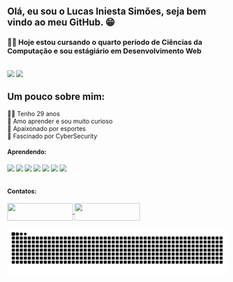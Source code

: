<h2>Olá, eu sou o Lucas Iniesta Simões, seja bem vindo ao meu GitHub. 😁</h2>

<h3>👨‍🎓 Hoje estou cursando o quarto período de Ciências da Computação e sou estágiário em Desenvolvimento Web</h3>

<br>

<div>
<img height="180em" src="https://github-readme-stats.vercel.app/api?username=LucasIniesta&show_icons=true&theme=tokyonight"/>
<img height="180em" src="https://github-readme-stats.vercel.app/api/top-langs/?username=LucasIniesta&layout=compact&theme=tokyonight"/>
</div>


<div>  
  <h2>Um pouco sobre mim:</h2>
  👦🏻 Tenho 29 anos <br>
  🔎 Amo aprender e sou muito curioso <br>
  🏀 Apaixonado por esportes <br>
  🎩 Fascinado por CyberSecurity <br>
</div>
<h4>Aprendendo:</h4>

<div style="display: inline_block">
  <img align="center" width="50" src="https://cdn.jsdelivr.net/gh/devicons/devicon@latest/icons/html5/html5-original.svg" />
  <img align="center" width="50" src="https://cdn.jsdelivr.net/gh/devicons/devicon@latest/icons/css3/css3-original.svg" />
  <img align="center" width="50" src="https://cdn.jsdelivr.net/gh/devicons/devicon@latest/icons/javascript/javascript-original.svg" />
  <img align="center" width="50" src="https://cdn.jsdelivr.net/gh/devicons/devicon@latest/icons/react/react-original.svg"/>
  <img align="center" width="50" src="https://cdn.jsdelivr.net/gh/devicons/devicon@latest/icons/typescript/typescript-original.svg"/>
  <img align="center" width="50" src="https://cdn.jsdelivr.net/gh/devicons/devicon@latest/icons/java/java-original.svg" />
  <img align="center" width="50" src="https://cdn.jsdelivr.net/gh/devicons/devicon@latest/icons/spring/spring-original.svg" />
          
</div>
  
<br>
  
<h4>Contatos:</h4>
  
<div style="display: inline_block">
  <a href="mailto:l.iniesta.94@gmail.com" target="_blank"><img height="40" align="center" width="150" src="https://img.shields.io/badge/Gmail-D14836?style=for-the-badge&logo=gmail&logoColor=white">
  <a href="https://www.linkedin.com/in/lucas-iniesta-simoes/" target="_blank"><img height="40" align="center" width="150" src="https://img.shields.io/badge/LinkedIn-0077B5?style=for-the-badge&logo=linkedin&logoColor=white">
</div>

<br>

<picture>
  <source media="(prefers-color-scheme: dark)" srcset="https://raw.githubusercontent.com/LucasIniesta/LucasIniesta/output/github-contribution-grid-snake-dark.svg">
  <source media="(prefers-color-scheme: light)" srcset="https://raw.githubusercontent.com/LucasIniesta/LucasIniesta/output/github-contribution-grid-snake.svg">
  <img alt="github contribution grid snake animation" src="https://raw.githubusercontent.com/LucasIniesta/LucasIniesta/output/github-contribution-grid-snake.svg">
</picture>
